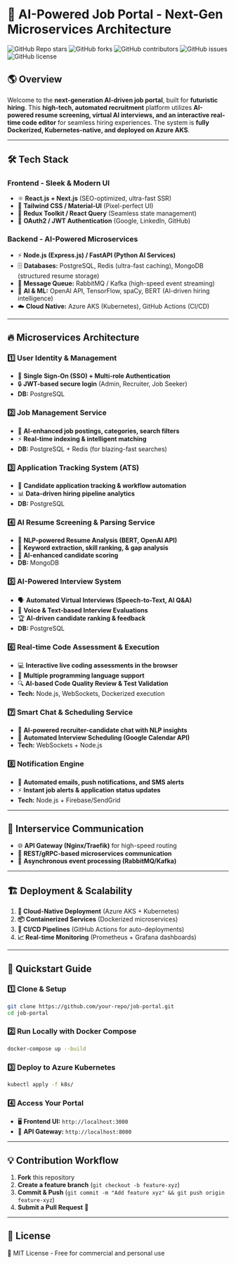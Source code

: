 # 🚀 AI-Powered Job Portal - Next-Gen Microservices Architecture

![GitHub Repo stars](https://img.shields.io/github/stars/your-repo/job-portal?style=for-the-badge)
![GitHub forks](https://img.shields.io/github/forks/your-repo/job-portal?style=for-the-badge)
![GitHub contributors](https://img.shields.io/github/contributors/your-repo/job-portal?style=for-the-badge)
![GitHub issues](https://img.shields.io/github/issues/your-repo/job-portal?style=for-the-badge)
![GitHub license](https://img.shields.io/github/license/your-repo/job-portal?style=for-the-badge)

## 🌎 Overview
Welcome to the **next-generation AI-driven job portal**, built for **futuristic hiring**. This **high-tech, automated recruitment** platform utilizes **AI-powered resume screening, virtual AI interviews, and an interactive real-time code editor** for seamless hiring experiences. The system is **fully Dockerized, Kubernetes-native, and deployed on Azure AKS**.

---
## 🛠️ Tech Stack

### **Frontend - Sleek & Modern UI**
- ⚛️ **React.js + Next.js** (SEO-optimized, ultra-fast SSR)
- 🎨 **Tailwind CSS / Material-UI** (Pixel-perfect UI)
- 🔗 **Redux Toolkit / React Query** (Seamless state management)
- 🔑 **OAuth2 / JWT Authentication** (Google, LinkedIn, GitHub)

### **Backend - AI-Powered Microservices**
- ⚡ **Node.js (Express.js) / FastAPI (Python AI Services)**
- 🗄️ **Databases:** PostgreSQL, Redis (ultra-fast caching), MongoDB (structured resume storage)
- 📡 **Message Queue:** RabbitMQ / Kafka (high-speed event streaming)
- 🧠 **AI & ML:** OpenAI API, TensorFlow, spaCy, BERT (AI-driven hiring intelligence)
- ☁️ **Cloud Native:** Azure AKS (Kubernetes), GitHub Actions (CI/CD)

---
## 🔥 Microservices Architecture

### **1️⃣ User Identity & Management**
- 🚀 **Single Sign-On (SSO) + Multi-role Authentication**
- 🔒 **JWT-based secure login** (Admin, Recruiter, Job Seeker)
- **DB:** PostgreSQL

### **2️⃣ Job Management Service**
- 📌 **AI-enhanced job postings, categories, search filters**
- ⚡ **Real-time indexing & intelligent matching**
- **DB:** PostgreSQL + Redis (for blazing-fast searches)

### **3️⃣ Application Tracking System (ATS)**
- 📝 **Candidate application tracking & workflow automation**
- 📊 **Data-driven hiring pipeline analytics**
- **DB:** PostgreSQL

### **4️⃣ AI Resume Screening & Parsing Service**
- 🤖 **NLP-powered Resume Analysis (BERT, OpenAI API)**
- 📑 **Keyword extraction, skill ranking, & gap analysis**
- 🎯 **AI-enhanced candidate scoring**
- **DB:** MongoDB

### **5️⃣ AI-Powered Interview System**
- 🗣️ **Automated Virtual Interviews (Speech-to-Text, AI Q&A)**
- 🎤 **Voice & Text-based Interview Evaluations**
- 🏆 **AI-driven candidate ranking & feedback**
- **DB:** PostgreSQL

### **6️⃣ Real-time Code Assessment & Execution**
- 💻 **Interactive live coding assessments in the browser**
- 🚀 **Multiple programming language support**
- 🔍 **AI-based Code Quality Review & Test Validation**
- **Tech:** Node.js, WebSockets, Dockerized execution

### **7️⃣ Smart Chat & Scheduling Service**
- 💬 **AI-powered recruiter-candidate chat with NLP insights**
- 📅 **Automated Interview Scheduling (Google Calendar API)**
- **Tech:** WebSockets + Node.js

### **8️⃣ Notification Engine**
- 📩 **Automated emails, push notifications, and SMS alerts**
- ⚡ **Instant job alerts & application status updates**
- **Tech:** Node.js + Firebase/SendGrid

---
## 🚀 Interservice Communication
- 🌐 **API Gateway (Nginx/Traefik)** for high-speed routing
- 🔄 **REST/gRPC-based microservices communication**
- 📨 **Asynchronous event processing (RabbitMQ/Kafka)**

---
## 🏗️ Deployment & Scalability
1. **💠 Cloud-Native Deployment** (Azure AKS + Kubernetes)
2. **📦 Containerized Services** (Dockerized microservices)
3. **🔄 CI/CD Pipelines** (GitHub Actions for auto-deployments)
4. **📈 Real-time Monitoring** (Prometheus + Grafana dashboards)

---
## 🚀 Quickstart Guide
### **1️⃣ Clone & Setup**
```sh
git clone https://github.com/your-repo/job-portal.git
cd job-portal
```

### **2️⃣ Run Locally with Docker Compose**
```sh
docker-compose up --build
```

### **3️⃣ Deploy to Azure Kubernetes**
```sh
kubectl apply -f k8s/
```

### **4️⃣ Access Your Portal**
- 🖥️ **Frontend UI:** `http://localhost:3000`
- 🚀 **API Gateway:** `http://localhost:8000`

---
## 💡 Contribution Workflow
1. **Fork** this repository
2. **Create a feature branch** (`git checkout -b feature-xyz`)
3. **Commit & Push** (`git commit -m "Add feature xyz" && git push origin feature-xyz`)
4. **Submit a Pull Request** 🚀

---
## 📜 License
📝 MIT License - Free for commercial and personal use
